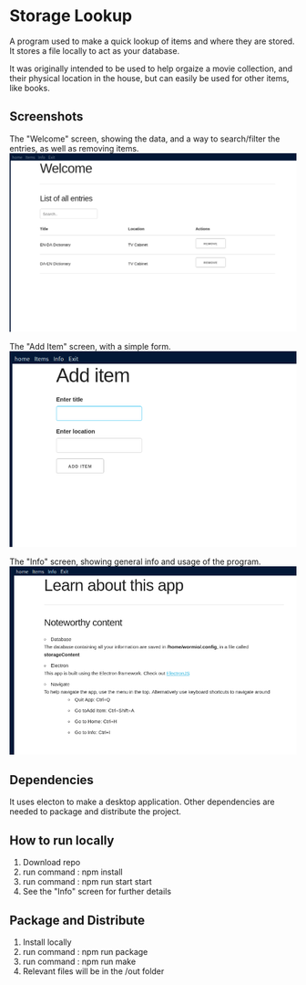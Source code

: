 # Storage Lookup
A program used to make a quick lookup of items and where they are stored.
It stores a file locally to act as your database.

It was originally intended to be used to help orgaize a movie collection, and their physical location in the house, but can easily be used for other items, like books.

## Screenshots

The "Welcome" screen, showing the data, and a way to search/filter the entries, as well as removing items.
![Welcome](/screenshots/welcome.png)

The "Add Item" screen, with a simple form.
![Add Item](/screenshots/addItem.png)

The "Info" screen, showing general info and usage of the program.
![Info](/screenshots/info.png)

## Dependencies
It uses electon to make a desktop application.
Other dependencies are needed to package and distribute the project.

## How to run locally
1. Download repo
2. run command : npm install
3. run command : npm run start start
4. See the "Info" screen for further details

## Package and Distribute
1. Install locally
2. run command : npm run package
3. run command : npm run make
4. Relevant files will be in the /out folder
